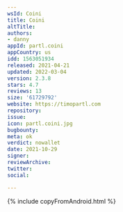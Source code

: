 ```yaml
---
wsId: Coini
title: Coini
altTitle: 
authors:
- danny
appId: partl.coini
appCountry: us
idd: 1563051934
released: 2021-04-21
updated: 2022-03-04
version: 2.3.8
stars: 4.7
reviews: 13
size: '61729792'
website: https://timopartl.com
repository: 
issue: 
icon: partl.coini.jpg
bugbounty: 
meta: ok
verdict: nowallet
date: 2021-10-29
signer: 
reviewArchive: 
twitter: 
social: 

---
```


{% include copyFromAndroid.html %}
